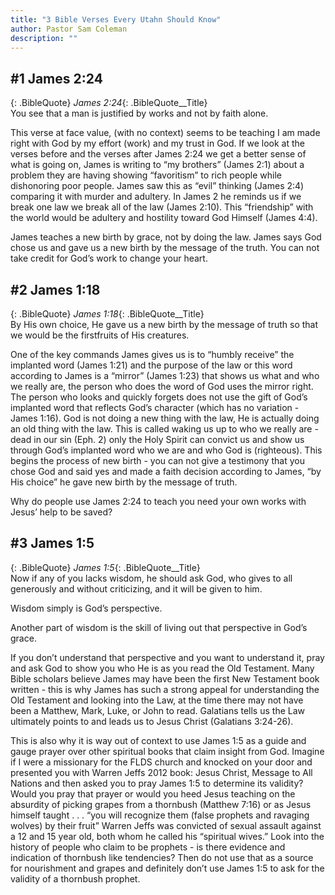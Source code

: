 ```yaml
---
title: "3 Bible Verses Every Utahn Should Know"
author: Pastor Sam Coleman
description: ""
---
```


## #1 James 2:24

{: .BibleQuote}
*James 2:24*{: .BibleQuote__Title}<br/>
You see that a man is justified by works and not by faith alone.

This verse at face value, (with no context) seems to be teaching I am made right with God by my effort (work) and my trust in God.  If we look at the verses before and the verses after James 2:24 we get a better sense of what is going on, James is writing to “my brothers” (James 2:1) about a problem they are having showing “favoritism” to rich people while dishonoring poor people.  James saw this as “evil” thinking (James 2:4) comparing it with murder and adultery. In James 2 he reminds us if we break one law we break all of the law (James 2:10).  This “friendship” with the world would be adultery and hostility toward God Himself (James 4:4).

James teaches a new birth by grace, not by doing the law.  James says God chose us and gave us a new birth by the message of the truth.  You can not take credit for God’s work to change your heart.

## #2 James 1:18

{: .BibleQuote}
*James 1:18*{: .BibleQuote__Title}<br/>
By His own choice, He gave us a new birth by the message of truth so that we would be the firstfruits of His creatures.

One of the key commands James gives us is to  “humbly receive” the implanted word (James 1:21) and the purpose of the law or this word according to James is a “mirror” (James 1:23) that shows us what and who we really are, the person who does the word of God uses the mirror right.  The person who looks and quickly forgets does not use the gift of God’s implanted word that reflects God’s character (which has no variation - James 1:16).  God is not doing a new thing with the law, He is actually doing an old thing with the law.  This is called waking us up to who we really are - dead in our sin (Eph. 2) only the Holy Spirit can convict us and show us through God’s implanted word who we are and who God is (righteous).   This begins the process of new birth - you can not give a testimony that you chose God and said yes and made a faith decision according to James, “by His choice” he gave new birth by the message of truth.

Why do people use James 2:24 to teach you need your own works with Jesus’ help to be saved?

## #3 James 1:5

{: .BibleQuote}
*James 1:5*{: .BibleQuote__Title}<br/>
Now if any of you lacks wisdom, he should ask God, who gives to all generously and without criticizing, and it will be given to him.

Wisdom simply is God’s perspective.

Another part of wisdom is the skill of living out that perspective in God’s grace.

If you don’t understand that perspective and you want to understand it, pray and ask God to show you who He is as you read the Old Testament.  Many Bible scholars believe James may have been the first New Testament book written - this is why James has such a strong appeal for understanding the Old Testament and looking into the Law, at the time there may not have been a Matthew, Mark, Luke, or John to read.  Galatians tells us the Law ultimately points to and leads us to Jesus Christ (Galatians 3:24-26).

This is also why it is way out of context to use James 1:5 as a guide and gauge prayer over other spiritual books that claim insight from God.  Imagine if I were a missionary for the FLDS church and knocked on your door and presented you with Warren Jeffs 2012 book:  Jesus Christ, Message to All Nations and then asked you to pray James 1:5 to determine its validity?   Would you pray that prayer or would you heed Jesus teaching on the absurdity of picking grapes from a thornbush (Matthew 7:16) or as Jesus himself taught . . . “you will recognize them (false prophets and ravaging wolves) by their fruit”  Warren Jeffs was convicted of sexual assault against a 12 and 15 year old, both whom he called his “spiritual wives.”  Look into the history of people who claim to be prophets - is there evidence and indication of thornbush like tendencies?   Then do not use that as a source for nourishment and grapes and definitely don’t use James 1:5 to ask for the validity of a thornbush prophet.
